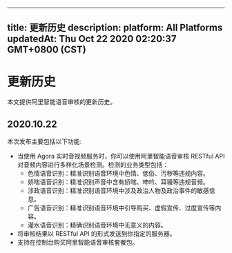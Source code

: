 
---
title: 更新历史
description: 
platform: All Platforms
updatedAt: Thu Oct 22 2020 02:20:37 GMT+0800 (CST)
---
# 更新历史
本文提供阿里智能语音审核的更新历史。


## 2020.10.22

本次发布主要包括以下功能:

- 当使用 Agora 实时音视频服务时，你可以使用阿里智能语音审核 RESTful API 对音频内容进行多样化场景检测。检测的业务类型包括：
  - 色情语音识别：精准识别语音环境中色情、低俗、污秽等违规内容。
  - 娇喘语音识别：精准识别声音中含有娇喘、呻吟、耳骚等违规音频。
  - 涉政语音识别：精准识别语音环境中涉及政治人物及政治事件的敏感信息。
  - 广告语音识别：精准识别语音环境中引导购买、虚假宣传、过度宣传等内容。
  - 灌水语音识别：精确识别语音环境中无意义的内容。
- 将审核结果以 RESTful API 的形式发送到你指定的服务器。
- 支持在控制台购买阿里智能语音审核套餐包。
